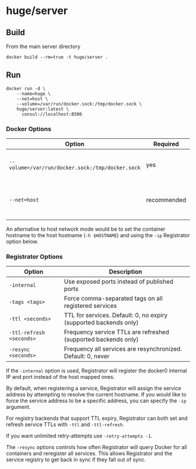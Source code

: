 # huge/server

## Build

From the main server directory

    docker build --rm=true -t huge/server .

## Run

```shell
docker run -d \
    --name=huge \
    --net=host \
    --volume=/var/run/docker.sock:/tmp/docker.sock \
    huge/server:latest \
      consul://localhost:8500
```

### Docker Options

Option                                           | Required    | Description
------                                           | --------    | -----------
`--volume=/var/run/docker.sock:/tmp/docker.sock` | yes         | Allows Registrator to access Docker API
`--net=host`                                     | recommended | Helps Registrator get host-level IP and hostname

An alternative to host network mode would be to set the container hostname to the host
hostname (`-h $HOSTNAME`) and using the `-ip` Registrator option below.

### Registrator Options

Option                   | Description
------                   | -----------
`-internal`              | Use exposed ports instead of published ports
`-tags <tags>`           | Force comma-separated tags on all registered services
`-ttl <seconds>`         | TTL for services. Default: 0, no expiry (supported backends only)
`-ttl-refresh <seconds>` | Frequency service TTLs are refreshed (supported backends only)
`-resync <seconds>`      | Frequency all services are resynchronized. Default: 0, never

If the `-internal` option is used, Registrator will register the docker0
internal IP and port instead of the host mapped ones.

By default, when registering a service, Registrator will assign the service
address by attempting to resolve the current hostname. If you would like to
force the service address to be a specific address, you can specify the `-ip`
argument.

For registry backends that support TTL expiry, Registrator can both set and
refresh service TTLs with `-ttl` and `-ttl-refresh`.

If you want unlimited retry-attempts use `-retry-attempts -1`.

The `-resync` options controls how often Registrator will query Docker for all
containers and reregister all services.  This allows Registrator and the service
registry to get back in sync if they fall out of sync.
